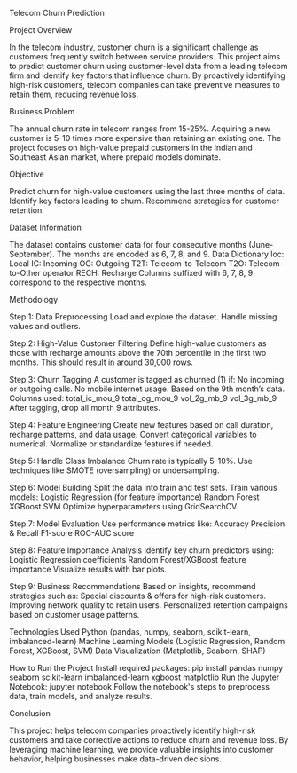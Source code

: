 Telecom Churn Prediction

Project Overview

In the telecom industry, customer churn is a significant challenge as customers frequently switch between service providers. This project aims to predict customer churn using customer-level data from a leading telecom firm and identify key factors that influence churn. By proactively identifying high-risk customers, telecom companies can take preventive measures to retain them, reducing revenue loss.

Business Problem

The annual churn rate in telecom ranges from 15-25%.
Acquiring a new customer is 5-10 times more expensive than retaining an existing one.
The project focuses on high-value prepaid customers in the Indian and Southeast Asian market, where prepaid models dominate.

Objective

Predict churn for high-value customers using the last three months of data.
Identify key factors leading to churn.
Recommend strategies for customer retention.

Dataset Information

The dataset contains customer data for four consecutive months (June-September). The months are encoded as 6, 7, 8, and 9.
Data Dictionary
loc: Local
IC: Incoming
OG: Outgoing
T2T: Telecom-to-Telecom
T2O: Telecom-to-Other operator
RECH: Recharge
Columns suffixed with 6, 7, 8, 9 correspond to the respective months.


Methodology

Step 1: Data Preprocessing
Load and explore the dataset.
Handle missing values and outliers.

Step 2: High-Value Customer Filtering
Define high-value customers as those with recharge amounts above the 70th percentile in the first two months.
This should result in around 30,000 rows.

Step 3: Churn Tagging
A customer is tagged as churned (1) if:
No incoming or outgoing calls.
No mobile internet usage.
Based on the 9th month’s data.
Columns used:
total_ic_mou_9
total_og_mou_9
vol_2g_mb_9
vol_3g_mb_9
After tagging, drop all month 9 attributes.

Step 4: Feature Engineering
Create new features based on call duration, recharge patterns, and data usage.
Convert categorical variables to numerical.
Normalize or standardize features if needed.

Step 5: Handle Class Imbalance
Churn rate is typically 5-10%.
Use techniques like SMOTE (oversampling) or undersampling.

Step 6: Model Building
Split the data into train and test sets.
Train various models:
Logistic Regression (for feature importance)
Random Forest
XGBoost
SVM
Optimize hyperparameters using GridSearchCV.

Step 7: Model Evaluation
Use performance metrics like:
Accuracy
Precision & Recall
F1-score
ROC-AUC score

Step 8: Feature Importance Analysis
Identify key churn predictors using:
Logistic Regression coefficients
Random Forest/XGBoost feature importance
Visualize results with bar plots.

Step 9: Business Recommendations
Based on insights, recommend strategies such as:
Special discounts & offers for high-risk customers.
Improving network quality to retain users.
Personalized retention campaigns based on customer usage patterns.

Technologies Used
Python (pandas, numpy, seaborn, scikit-learn, imbalanced-learn)
Machine Learning Models (Logistic Regression, Random Forest, XGBoost, SVM)
Data Visualization (Matplotlib, Seaborn, SHAP)

How to Run the Project
Install required packages:
pip install pandas numpy seaborn scikit-learn imbalanced-learn xgboost matplotlib
Run the Jupyter Notebook:
jupyter notebook
Follow the notebook's steps to preprocess data, train models, and analyze results.

Conclusion

This project helps telecom companies proactively identify high-risk customers and take corrective actions to reduce churn and revenue loss. By leveraging machine learning, we provide valuable insights into customer behavior, helping businesses make data-driven decisions.
